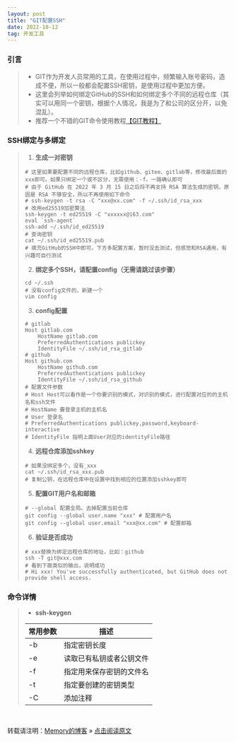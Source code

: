 ```yaml
---
layout: post
title: "GIT配置SSH"
date: 2022-10-12
tag: 开发工具
---
```

### 引言

> * GIT作为开发人员常用的工具，在使用过程中，频繁输入账号密码，造成不便，所以一般都会配置SSH密钥，是使用过程中更加方便。 
> * 这里会列举如何绑定GitHub的SSH和如何绑定多个不同的远程仓库（其实可以用同一个密钥，根据个人情况，我是为了和公司的区分开，以免混乱）。
> * 推荐一个不错的GIT命令使用教程[【GIT教程】](https://github.com/geeeeeeeeek/git-recipes)

### SSH绑定与多绑定

> 1. **生成一对密钥**
>```shell
> # 这里如果要配置不同的远程仓库，比如github、gitee、gitlab等，修改最后面的xxx即可。如果只绑定一个或不区分，无需使用：-f。一路确认即可
> # 由于 GitHub 在 2022 年 3 月 15 日之后将不再支持 RSA 算法生成的密钥，原因是 RSA 不够安全，所以不再使用如下命令
> # ssh-keygen -t rsa -C "xxx@xx.com" -f ~/.ssh/id_rsa_xxx
> # 改用ed25519加密算法
> ssh-keygen -t ed25519 -C "xxxxxx@163.com"
> eval `ssh-agent`
> ssh-add ~/.ssh/id_ed25519
> # 查询密钥
> cat ~/.ssh/id_ed25519.pub
> # 填充GitHub的SSH中即可。下方多配置方案，暂时没去测试，但感觉和RSA通用，有兴趣可自行测试
>```
> 2. **绑定多个SSH，请配置config（无需请跳过该步骤）**  
>```shell
> cd ~/.ssh
> # 没有config文件的，新建一个
> vim config 
>```
> 3. **config配置**
>```
> # gitlab
> Host gitlab.com
>     HostName gitlab.com
>     PreferredAuthentications publickey
>     IdentityFile ~/.ssh/id_rsa_gitlab
> # github
> Host github.com
>     HostName github.com
>     PreferredAuthentications publickey
>     IdentityFile ~/.ssh/id_rsa_github
> # 配置文件参数
> # Host Host可以看作是一个你要识别的模式，对识别的模式，进行配置对应的的主机名和ssh文件
> # HostName 要登录主机的主机名
> # User 登录名
> # PreferredAuthentications publickey,password,keyboard-interactive
> # IdentityFile 指明上面User对应的identityFile路径
>```
> 4. **远程仓库添加sshkey**
>```shell
> # 如果没绑定多个，没有_xxx
> cat ~/.ssh/id_rsa_xxx.pub
> # 复制公钥，在远程仓库中在设置中找到相应的位置添加sshkey即可
>```  
> 5. **配置GIT用户名和邮箱**
>```shell
> # --global 配置全局。去掉配置当前仓库
> git config --global user.name "xxx" # 配置用户名
> git config --global user.email "xxx@xx.com" # 配置邮箱
>```
> 6. **验证是否成功**
>```shell
> # xxx替换为绑定远程仓库的地址，比如：github
> ssh -T git@xxx.com
> # 看到下面类似的输出，说明成功
> # Hi xxx! You've successfully authenticated, but GitHub does not provide shell access.
>```

### 命令详情
> * **ssh-keygen**
>
> | 常用参数 | 描述                 |
> | ------ | -------------------- |
> | -b     | 指定密钥长度           |
> | -e     | 读取已有私钥或者公钥文件 |
> | -f     | 指定用来保存密钥的文件名 |
> | -t     | 指定要创建的密钥类型    |
> | -C     | 添加注释              |




<br>

转载请注明：[Memory的博客](https://dhshenc.github.io) » [点击阅读原文](https://dhshenc.github.io/2022/10/GIT%E9%85%8D%E7%BD%AESSH/) 